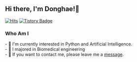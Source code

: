 ## Hi there, I'm Donghae!&#127754;	
[![Hits](https://hits.seeyoufarm.com/api/count/incr/badge.svg?url=https%3A%2F%2Fgithub.com%2Fgjbae1212%2Fhit-counter&count_bg=%238EC0E4&title_bg=%23151625&icon=&icon_color=%23E7E7E7&title=hits&edge_flat=false)](https://hits.seeyoufarm.com) [![Tistory Badge](https://img.shields.io/badge/Tech%20Blog-011627?style=flat&logoColor=white)](https://donghae0230.tistory.com/)


<h3>Who Am I</h3>
- &#127775;	I'm currently interested in Python and Artificial Intelligence.<br>
- &#127775; I majored in Biomedical engineering<br>
- &#127775;	If you want to contact me, please leave me a <a href="mailto:mailto:ldonghae320@gmail.com" >message</a>.<br><br>
